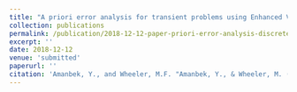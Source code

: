 ```yaml
---
title: "A priori error analysis for transient problems using Enhanced Velocity approach in the discrete-time setting"
collection: publications
permalink: /publication/2018-12-12-paper-priori-error-analysis-discrete-time-and-EV
excerpt: ''
date: 2018-12-12
venue: 'submitted'
paperurl: ''
citation: 'Amanbek, Y., and Wheeler, M.F. "Amanbek, Y., & Wheeler, M. (2018). A priori error analysis for transient problems using Enhanced Velocity approach in the discrete-time setting. arXiv preprint arXiv:1812.04809."'
---
```


